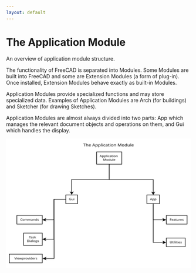 ```yaml
---
layout: default
---
```


# The Application Module

An overview of application module structure.

The functionality of FreeCAD is separated into Modules. Some Modules are built into FreeCAD and some are Extension Modules (a form of plug-in). Once installed, Extension Modules behave exactly as built-in Modules.

Application Modules provide specialized functions and may store specialized data. Examples of Application Modules are Arch (for buildings) and Sketcher (for drawing Sketches).

Application Modules are almost always divided into two parts: App which manages the relevant document objects and operations on them, and Gui which handles the display.

![Overview of an Application Module](./ressources/TheApplicationModule.svg)

